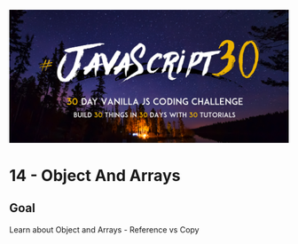 ![JS30](../javascript30.png)

# 14 - Object And Arrays

## Goal

Learn about Object and Arrays - Reference vs Copy
